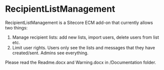 RecipientListManagement
=======================

RecipientListManagement is a Sitecore ECM add-on that currently allows two things:

1.	Manage recipient lists: add new lists, import users, delete users from list etc.
2.	Limit user rights. Users only see the lists and messages that they have created/sent. Admins see everything.

Please read the Readme.docx and Warning.docx in /Documentation folder.

